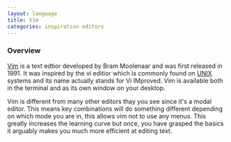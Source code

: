 ```yaml
---
layout: language
title: Vim
categories: inspiration editors
---
```


### Overview

[Vim][vim] is a text edtior developed by Bram Moolenaar and was first released in 1991.
It was inspired by the vi editior which is commonly found on [UNIX][unix] systems and
its name actually stands for Vi IMproved. Vim is available both in the terminal and as
its own window on your desktop.

Vim is different from many other editors thay you see since it's a modal editor. This means
key combinations will do something different depending on which mode you are in, this allows
vim not to use any menus. This greatly increases the learning curve but once, you have grasped
the basics it arguably makes you much more efficient at editing text.

[unix]: http://www.unix.org/
[vim]: http://www.vim.org
